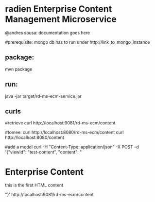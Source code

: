 # radien Enterprise Content Management Microservice

@andres sousa: documentation goes here

#prerequisite: 
mongo db has to run under
http://link_to_mongo_instance

## package: 
mvn package

## run: 
java -jar target/rd-ms-ecm-service.jar

## curls

#retrieve
curl http://localhost:9081/rd-ms-ecm/content

#tomee:
curl http://localhost:8080/rd-ms-ecm/content
curl http://localhost:8080/content

#add a model
curl -H "Content-Type: application/json" -X POST -d '{"viewId": "test-content", "content": "<h1>Enterprise Content</h1><p>this is the first HTML content</p>"}' http://localhost:9081/rd-ms-ecm/content